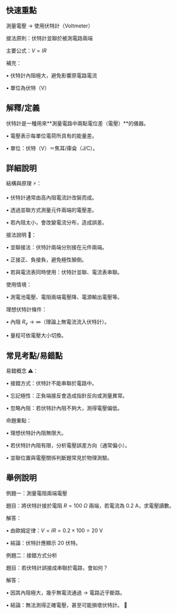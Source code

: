 ## 快速重點

測量電壓 → 使用伏特計（Voltmeter）

接法原則：伏特計並聯於被測電路兩端

主要公式：$V = IR$

補充：

• 伏特計內阻極大，避免影響原電路電流

• 單位為伏特（V）


## 解釋/定義

伏特計是一種用來**測量電路中兩點電位差（電壓）**的儀器。

• 電壓表示每單位電荷所具有的能量差。

• 單位：伏特（V）＝焦耳/庫侖（J/C）。


## 詳細說明

結構與原理 ⚡：

• 伏特計通常由高內阻電流計改裝而成。

• 透過並聯方式測量元件兩端的電壓差。

• 若內阻太小，會改變電流分布，造成誤差。

接法說明 🔌：

• 並聯接法：伏特計兩端分別接在元件兩端。

• 正接正、負接負，避免極性顛倒。

• 若與電流表同時使用：伏特計並聯、電流表串聯。

使用情境：

• 測電池電壓、電阻兩端電壓降、電源輸出電壓等。

理想伏特計條件：

• 內阻 $R_v \to \infty$（理論上無電流流入伏特計）。

• 量程可依電壓大小切換。


## 常見考點/易錯點

易錯概念 ⚠️：

• 接錯方式：伏特計不能串聯於電路中。

• 忘記極性：正負端接反會造成指針反向或測量異常。

• 忽略內阻：若伏特計內阻不夠大，測得電壓偏低。

命題重點：

• 理想伏特計內阻無限大。

• 若伏特計內阻有限，分析電壓誤差方向（通常偏小）。

• 並聯位置與電壓關係判斷題常見於物理測驗。


## 舉例說明

例題一：測量電阻兩端電壓

題目：將伏特計接於電阻 $R = 100\ \Omega$ 兩端，若電流為 $0.2\ \mathrm{A}$，求電壓讀數。

解答：

• 由歐姆定律：$V = IR = 0.2 \times 100 = 20\ \mathrm{V}$

• 結論：伏特計應顯示 20 伏特。

例題二：接錯方式分析

題目：若伏特計誤接成串聯於電路，會如何？

解答：

• 因其內阻極大，幾乎無電流通過 → 電路近乎斷路。

• 結論：無法測得正確電壓，甚至可能損壞伏特計。 🚫
